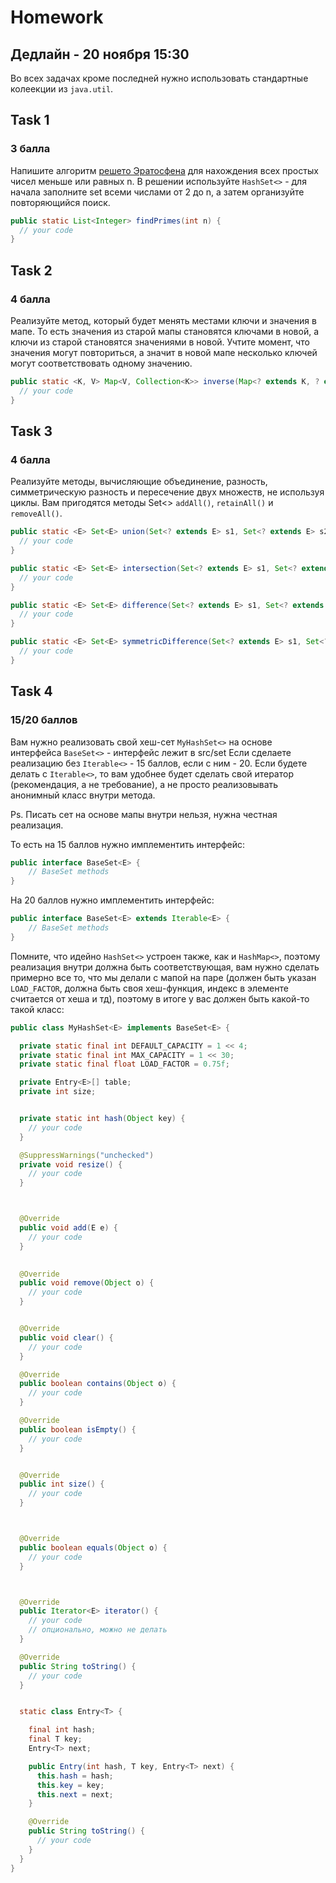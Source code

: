 # Homework 
## Дедлайн - 20 ноября 15:30
Во всех задачах кроме последней нужно использовать стандартные колеекции из `java.util`.

## Task 1
### 3 балла
Напишите алгоритм [решето Эратосфена](https://ru.wikipedia.org/wiki/Решето_Эратосфена) для нахождения всех простых чисел меньше или равных n. В решении используйте `HashSet<>` - для начала заполните set всеми числами от 2 до n, а затем организуйте повторяющийся поиск.
```java
public static List<Integer> findPrimes(int n) {
  // your code
}
```

## Task 2
### 4 балла
Реализуйте метод, который будет менять местами ключи и значения в мапе. То есть значения из старой мапы становятся ключами в новой, а ключи из старой становятся значениями в новой. Учтите момент, что значения могут повториться, а значит в новой мапе несколько ключей могут соответствовать одному значению.
```java
public static <K, V> Map<V, Collection<K>> inverse(Map<? extends K, ? extends V> map){
  // your code
}
```

## Task 3
### 4 балла
Реализуйте методы, вычисляющие объединение, разность, симметрическую разность и пересечение двух множеств, не используя циклы. Вам пригодятся методы Set<> `addAll()`, `retainAll()` и `removeAll()`.
```java
public static <E> Set<E> union(Set<? extends E> s1, Set<? extends E> s2) {
  // your code
}

public static <E> Set<E> intersection(Set<? extends E> s1, Set<? extends E> s2) {
  // your code
}

public static <E> Set<E> difference(Set<? extends E> s1, Set<? extends E> s2) {
  // your code
}

public static <E> Set<E> symmetricDifference(Set<? extends E> s1, Set<? extends E> s2) {
  // your code
}

```

## Task 4
### 15/20 баллов
Вам нужно реализовать свой хеш-сет `MyHashSet<>` на основе интерфейса `BaseSet<>` - интерфейс лежит в src/set
Если сделаете реализацию без `Iterable<>` - 15 баллов, если с ним - 20. Если будете делать с `Iterable<>`, то вам удобнее будет сделать свой итератор (рекомендация, а не требование), а не просто реализовывать анонимный класс внутри метода.

Ps. Писать сет на основе мапы внутри нельзя, нужна честная реализация. 

То есть на 15 баллов нужно имплементить интерфейс:
```java
public interface BaseSet<E> {
    // BaseSet methods
}
```

На 20 баллов нужно имплементить интерфейс:
```java
public interface BaseSet<E> extends Iterable<E> {
    // BaseSet methods
}
```
Помните, что идейно `HashSet<>` устроен также, как и `HashMap<>`, поэтому реализация внутри должна быть соответствующая, вам нужно сделать примерно все то, что мы делали с мапой на паре (должен быть указан `LOAD_FACTOR`, должна быть своя хеш-функция, индекс в элементе считается от хеша и тд), поэтому в итоге у вас должен быть какой-то такой класс:
```java
public class MyHashSet<E> implements BaseSet<E> {

  private static final int DEFAULT_CAPACITY = 1 << 4;
  private static final int MAX_CAPACITY = 1 << 30;
  private static final float LOAD_FACTOR = 0.75f;

  private Entry<E>[] table;
  private int size;


  private static int hash(Object key) {
    // your code
  }

  @SuppressWarnings("unchecked")
  private void resize() {
    // your code
  }



  @Override
  public void add(E e) {
    // your code
  }

  
  @Override
  public void remove(Object o) {
    // your code
  }


  @Override
  public void clear() {
    // your code
  }

  @Override
  public boolean contains(Object o) {
    // your code
  }

  @Override
  public boolean isEmpty() {
    // your code
  }


  @Override
  public int size() {
    // your code
  }



  @Override
  public boolean equals(Object o) {
    // your code
  }



  @Override
  public Iterator<E> iterator() {
    // your code
    // опционально, можно не делать
  }

  @Override
  public String toString() {
    // your code
  }


  static class Entry<T> {

    final int hash;
    final T key;
    Entry<T> next;

    public Entry(int hash, T key, Entry<T> next) {
      this.hash = hash;
      this.key = key;
      this.next = next;
    }

    @Override
    public String toString() {
      // your code
    }
  }
}
```
